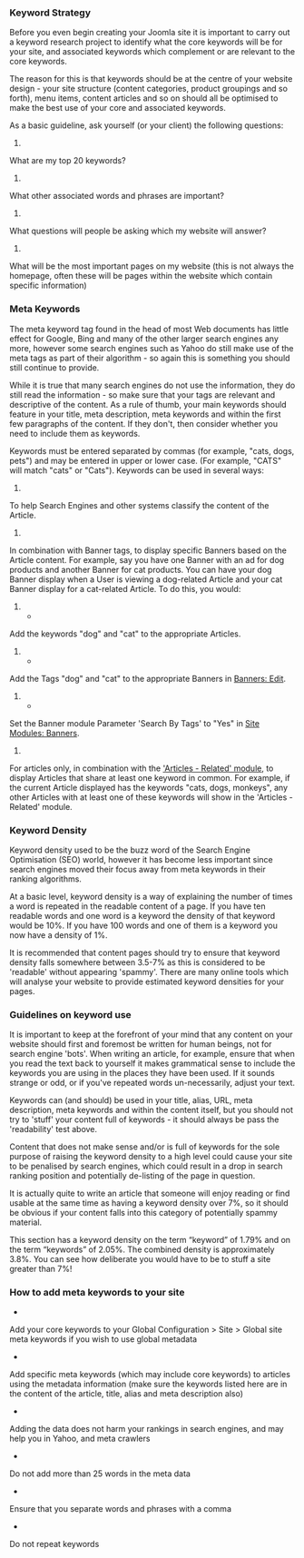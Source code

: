 <!-- Filename: Using_Keywords / Display title: Trefwoorden gebruiken -->

### Keyword Strategy

Before you even begin creating your Joomla site it is important to carry
out a keyword research project to identify what the core keywords will
be for your site, and associated keywords which complement or are
relevant to the core keywords.

The reason for this is that keywords should be at the centre of your
website design - your site structure (content categories, product
groupings and so forth), menu items, content articles and so on should
all be optimised to make the best use of your core and associated
keywords.

As a basic guideline, ask yourself (or your client) the following
questions:

1.  

What are my top 20 keywords?

1.  

What other associated words and phrases are important?

1.  

What questions will people be asking which my website will answer?

1.  

What will be the most important pages on my website (this is not always
the homepage, often these will be pages within the website which contain
specific information)

### Meta Keywords

The meta keyword tag found in the head of most Web documents has little
effect for Google, Bing and many of the other larger search engines any
more, however some search engines such as Yahoo do still make use of the
meta tags as part of their algorithm - so again this is something you
should still continue to provide.

While it is true that many search engines do not use the information,
they do still read the information - so make sure that your tags are
relevant and descriptive of the content. As a rule of thumb, your main
keywords should feature in your title, meta description, meta keywords
and within the first few paragraphs of the content. If they don't, then
consider whether you need to include them as keywords.

Keywords must be entered separated by commas (for example, "cats, dogs,
pets") and may be entered in upper or lower case. (For example, "CATS"
will match "cats" or "Cats"). Keywords can be used in several ways:

1.  

To help Search Engines and other systems classify the content of the
Article.

1.  

In combination with Banner tags, to display specific Banners based on
the Article content. For example, say you have one Banner with an ad for
dog products and another Banner for cat products. You can have your dog
Banner display when a User is viewing a dog-related Article and your cat
Banner display for a cat-related Article. To do this, you would:

1.  - 

Add the keywords "dog" and "cat" to the appropriate Articles.

1.  - 

Add the Tags "dog" and "cat" to the appropriate Banners in [Banners:
Edit](https://docs.joomla.org/Help4.x:Banners:_Edit/nl "Special:MyLanguage/Help4.x:Banners: Edit/nl").

1.  - 

Set the Banner module Parameter 'Search By Tags' to "Yes" in [Site
Modules:
Banners](https://docs.joomla.org/Help4.x:Site_Modules:_Banners/nl "Special:MyLanguage/Help4.x:Site Modules: Banners/nl").

1.  

For articles only, in combination with the ['Articles - Related'
module](https://docs.joomla.org/Help4.x:Site_Modules:_Articles_-_Related/nl "Special:MyLanguage/Help4.x:Site Modules: Articles - Related/nl"),
to display Articles that share at least one keyword in common. For
example, if the current Article displayed has the keywords "cats, dogs,
monkeys", any other Articles with at least one of these keywords will
show in the 'Articles - Related' module.

### Keyword Density

Keyword density used to be the buzz word of the Search Engine
Optimisation (SEO) world, however it has become less important since
search engines moved their focus away from meta keywords in their
ranking algorithms.

At a basic level, keyword density is a way of explaining the number of
times a word is repeated in the readable content of a page. If you have
ten readable words and one word is a keyword the density of that keyword
would be 10%. If you have 100 words and one of them is a keyword you now
have a density of 1%.

It is recommended that content pages should try to ensure that keyword
density falls somewhere between 3.5-7% as this is considered to be
'readable' without appearing 'spammy'. There are many online tools which
will analyse your website to provide estimated keyword densities for
your pages.

### Guidelines on keyword use

It is important to keep at the forefront of your mind that any content
on your website should first and foremost be written for human beings,
not for search engine 'bots'. When writing an article, for example,
ensure that when you read the text back to yourself it makes grammatical
sense to include the keywords you are using in the places they have been
used. If it sounds strange or odd, or if you've repeated words
un-necessarily, adjust your text.

Keywords can (and should) be used in your title, alias, URL, meta
description, meta keywords and within the content itself, but you should
not try to 'stuff' your content full of keywords - it should always be
pass the 'readability' test above.

Content that does not make sense and/or is full of keywords for the sole
purpose of raising the keyword density to a high level could cause your
site to be penalised by search engines, which could result in a drop in
search ranking position and potentially de-listing of the page in
question.

It is actually quite to write an article that someone will enjoy reading
or find usable at the same time as having a keyword density over 7%, so
it should be obvious if your content falls into this category of
potentially spammy material.

This section has a keyword density on the term “keyword” of 1.79% and on
the term “keywords” of 2.05%. The combined density is approximately
3.8%. You can see how deliberate you would have to be to stuff a site
greater than 7%!

### How to add meta keywords to your site

- 

Add your core keywords to your Global Configuration \> Site \> Global
site meta keywords if you wish to use global metadata

- 

Add specific meta keywords (which may include core keywords) to articles
using the metadata information (make sure the keywords listed here are
in the content of the article, title, alias and meta description also)

- 

Adding the data does not harm your rankings in search engines, and may
help you in Yahoo, and meta crawlers

- 

Do not add more than 25 words in the meta data

- 

Ensure that you separate words and phrases with a comma

- 

Do not repeat keywords

